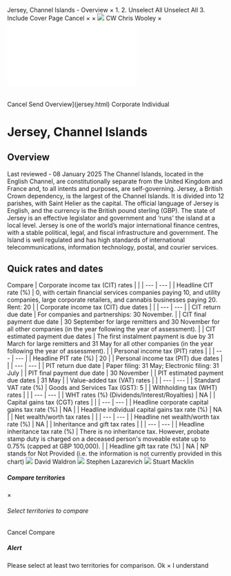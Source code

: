 Jersey, Channel Islands - Overview
×
1.
2.
Unselect All
Unselect All
3.
Include Cover Page
Cancel
×
×
![](-/media/world-wide-tax-summaries/attachments/global---chris-wooley.ashx%3Frev=ac5e5f3223b34096b1afc2a6009c7320&revision=ac5e5f32-23b3-4096-b1af-c2a6009c7320&hash=859B7ADC84DC2CBEC9760E9E6EE7DE6D0A8BFCDF)
CW
Chris Wooley
×
![](jersey.html)
######
Cancel
Send
Overview](jersey.html)
Corporate
Individual
# Jersey, Channel Islands
## Overview
Last reviewed - 08 January 2025
The Channel Islands, located in the English Channel, are constitutionally separate from the United Kingdom and France and, to all intents and purposes, are self-governing. Jersey, a British Crown dependency, is the largest of the Channel Islands. It is divided into 12 parishes, with Saint Helier as the capital. The official language of Jersey is English, and the currency is the British pound sterling (GBP). The state of Jersey is an effective legislator and government and ‘runs’ the island at a local level.
Jersey is one of the world’s major international finance centres, with a stable political, legal, and fiscal infrastructure and government. The Island is well regulated and has high standards of international telecommunications, information technology, postal, and courier services.
## Quick rates and dates
Compare
| Corporate income tax (CIT) rates | |
| --- | --- |
| Headline CIT rate (%) | 0, with certain financial services companies paying 10, and utility companies, large corporate retailers, and cannabis businesses paying 20.  Rent: 20 |
| Corporate income tax (CIT) due dates | |
| --- | --- |
| CIT return due date | For companies and partnerships: 30 November. |
| CIT final payment due date | 30 September for large remitters and 30 November for all other companies (in the year following the year of assessment). |
| CIT estimated payment due dates | The first instalment payment is due by 31 March for large remitters and 31 May for all other companies (in the year following the year of assessment). |
| Personal income tax (PIT) rates | |
| --- | --- |
| Headline PIT rate (%) | 20 |
| Personal income tax (PIT) due dates | |
| --- | --- |
| PIT return due date | Paper filing: 31 May;  Electronic filing: 31 July |
| PIT final payment due date | 30 November |
| PIT estimated payment due dates | 31 May |
| Value-added tax (VAT) rates | |
| --- | --- |
| Standard VAT rate (%) | Goods and Services Tax (GST): 5 |
| Withholding tax (WHT) rates | |
| --- | --- |
| WHT rates (%) (Dividends/Interest/Royalties) | NA |
| Capital gains tax (CGT) rates | |
| --- | --- |
| Headline corporate capital gains tax rate (%) | NA |
| Headline individual capital gains tax rate (%) | NA |
| Net wealth/worth tax rates | |
| --- | --- |
| Headline net wealth/worth tax rate (%) | NA |
| Inheritance and gift tax rates | |
| --- | --- |
| Headline inheritance tax rate (%) | There is no inheritance tax. However, probate stamp duty is charged on a deceased person's moveable estate up to 0.75% (capped at GBP 100,000). |
| Headline gift tax rate (%) | NA |
NP stands for Not Provided (i.e. the information is not currently provided in this chart)
![](-/media/world-wide-tax-summaries/jerseydavid-waldronjerseychannelislandsdavidwaldronpng20210526143553025.ashx%3Frev=c613606ed0f648eea1d9af6544826572&revision=c613606e-d0f6-48ee-a1d9-af6544826572&hash=0FD27CB7E29D645E0568A947BB9F68E5133DECC0)
David Waldron
![](-/media/world-wide-tax-summaries/jerseystephen-lazarevichslwebp20231222061029024.ashx%3Frev=8734964588f64062afadc36869038417&revision=87349645-88f6-4062-afad-c36869038417&hash=EBE16F04BED10640B3487CF170A1EEBEA2FF4DD2)
Stephen Lazarevich
![](-/media/world-wide-tax-summaries/jerseystuart-macklinstuartjpg20231222061245701.ashx%3Frev=87267061b64f412bb0474bf1a4d6e635&revision=87267061-b64f-412b-b047-4bf1a4d6e635&hash=747D51DC46F2C9DAB11A65F52E8D7EA2BEBFD09C)
Stuart Macklin
##### Compare territories
×
###### Select territories to compare
#####
Cancel
Compare
##### Alert
Please select at least two territories for comparison.
Ok
×
I understand